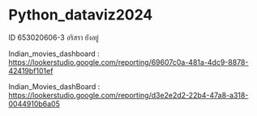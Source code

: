 # Python_dataviz2024
ID 653020606-3 อริสรา ยังอยู่


Indian_movies_dashboard : https://lookerstudio.google.com/reporting/69607c0a-481a-4dc9-8878-42419bf101ef

Indian_Movies_dashBoard : https://lookerstudio.google.com/reporting/d3e2e2d2-22b4-47a8-a318-0044910b6a05



